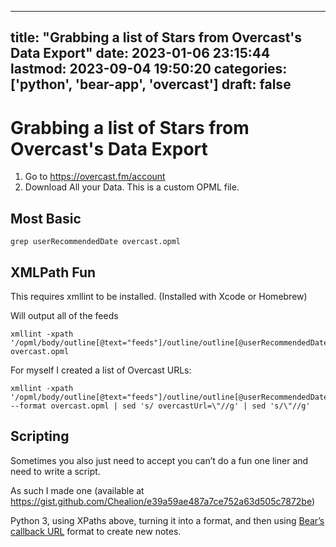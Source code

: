 
---
title: "Grabbing a list of Stars from Overcast's Data Export"
date: 2023-01-06 23:15:44
lastmod: 2023-09-04 19:50:20
categories: ['python', 'bear-app', 'overcast']
draft: false
---


# Grabbing a list of Stars from Overcast's Data Export
1. Go to https://overcast.fm/account
2. Download All your Data. This is a custom OPML file.

## Most Basic
```
grep userRecommendedDate overcast.opml
```

## XMLPath Fun
This requires xmllint to be installed. (Installed with Xcode or Homebrew)

Will output all of the feeds

```
xmllint -xpath '/opml/body/outline[@text="feeds"]/outline/outline[@userRecommendedDate]' overcast.opml
```

For myself I created a list of Overcast URLs:
```
xmllint -xpath '/opml/body/outline[@text="feeds"]/outline/outline[@userRecommendedDate]/@overcastUrl' --format overcast.opml | sed 's/ overcastUrl=\"//g' | sed 's/\"//g'
```

## Scripting
Sometimes you also just need to accept you can’t do a fun one liner and need to write a script.

As such I made one (available at https://gist.github.com/Chealion/e39a59ae487a7ce752a63d505c7872be)

Python 3, using XPaths above, turning it into a format, and then using [Bear’s callback URL](https://bear.app/xurlbuilder/create/) format to create new notes.

<!-- #public #python #bear-app #overcast -->

<!-- {BearID:82A7206F-42EB-4F10-9251-5F1603E7D2AF-28016-00002BBC39B34BFA} -->
